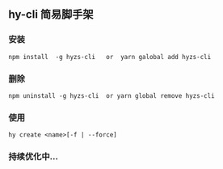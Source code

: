 ## hy-cli 简易脚手架

### 安装

```
npm install  -g hyzs-cli   or  yarn galobal add hyzs-cli

```

### 删除

```
npm uninstall -g hyzs-cli  or yarn global remove hyzs-cli
```

### 使用

```
hy create <name>[-f | --force]
```

### 持续优化中...
